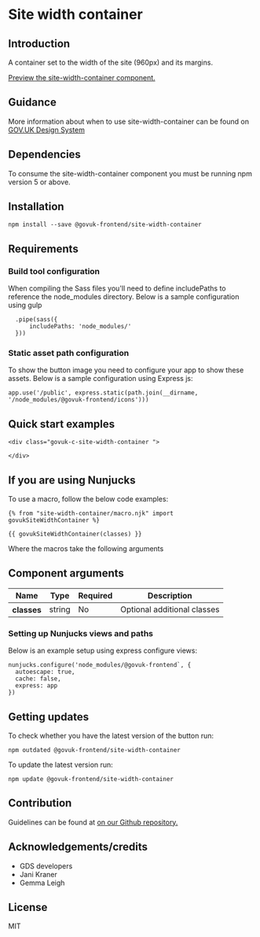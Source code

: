 # Site width container

## Introduction

A container set to the width of the site (960px) and its margins.

[Preview the site-width-container component.](http://govuk-frontend-review.herokuapp.com/components/site-width-container/preview)

## Guidance

More information about when to use site-width-container can be found on [GOV.UK Design System](http://www.linktodesignsystem.com/site-width-container "Link to read guidance on the use of site-width-container on Gov.uk Design system website")

## Dependencies

To consume the site-width-container component you must be running npm version 5 or above.

## Installation

    npm install --save @govuk-frontend/site-width-container

## Requirements

### Build tool configuration

When compiling the Sass files you'll need to define includePaths to reference the node_modules directory. Below is a sample configuration using gulp

      .pipe(sass({
          includePaths: 'node_modules/'
      }))

### Static asset path configuration

To show the button image you need to configure your app to show these assets. Below is a sample configuration using Express js:

    app.use('/public', express.static(path.join(__dirname, '/node_modules/@govuk-frontend/icons')))

## Quick start examples

    <div class="govuk-c-site-width-container ">

    </div>

## If you are using Nunjucks

To use a macro, follow the below code examples:

    {% from "site-width-container/macro.njk" import govukSiteWidthContainer %}

    {{ govukSiteWidthContainer(classes) }}

Where the macros take the following arguments

## Component arguments

<div>

<table class="govuk-c-table ">

<thead class="govuk-c-table__head">

<tr class="govuk-c-table__row">

<th class="govuk-c-table__header " scope="col">Name</th>

<th class="govuk-c-table__header " scope="col">Type</th>

<th class="govuk-c-table__header " scope="col">Required</th>

<th class="govuk-c-table__header " scope="col">Description</th>

</tr>

</thead>

<tbody class="govuk-c-table__body">

<tr class="govuk-c-table__row">

<th class="govuk-c-table__header" scope="row">classes</th>

<td class="govuk-c-table__cell ">string</td>

<td class="govuk-c-table__cell ">No</td>

<td class="govuk-c-table__cell ">Optional additional classes</td>

</tr>

</tbody>

</table>

</div>

### Setting up Nunjucks views and paths

Below is an example setup using express configure views:

    nunjucks.configure('node_modules/@govuk-frontend`, {
      autoescape: true,
      cache: false,
      express: app
    })

## Getting updates

To check whether you have the latest version of the button run:

    npm outdated @govuk-frontend/site-width-container

To update the latest version run:

    npm update @govuk-frontend/site-width-container

## Contribution

Guidelines can be found at [on our Github repository.](https://github.com/alphagov/govuk-frontend/blob/master/CONTRIBUTING.md "link to contributing guidelines on our github repository")

## Acknowledgements/credits

*   GDS developers
*   Jani Kraner
*   Gemma Leigh

## License

MIT